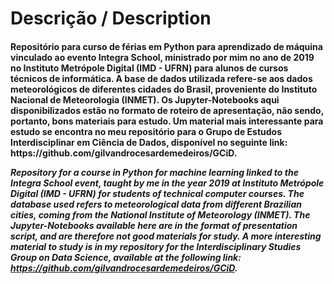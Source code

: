 # Descrição / Description
<h4> Repositório para curso de férias em Python para aprendizado de máquina vinculado ao evento Integra School, ministrado por mim no ano de 2019 no Instituto Metrópole Digital (IMD - UFRN) para alunos de cursos técnicos de informática. A base de dados utilizada refere-se aos dados meteorológicos de diferentes cidades do Brasil, proveniente do Instituto Nacional de Meteorologia (INMET). Os Jupyter-Notebooks aqui disponibilizados estão no formato de roteiro de apresentação, não sendo, portanto, bons materiais para estudo. Um material mais interessante para estudo se encontra no meu repositório para o Grupo de Estudos Interdisciplinar em Ciência de Dados, disponível no seguinte link: https://github.com/gilvandrocesardemedeiros/GCiD. 



<i> Repository for a course in Python for machine learning linked to the Integra School event, taught by me in the year 2019 at Instituto Metrópole Digital (IMD - UFRN) for students of technical computer courses. The database used refers to meteorological data from different Brazilian cities, coming from the National Institute of Meteorology (INMET). The Jupyter-Notebooks available here are in the format of presentation script, and are therefore not good materials for study. A more interesting material to study is in my repository for the Interdisciplinary Studies Group on Data Science, available at the following link: https://github.com/gilvandrocesardemedeiros/GCiD.
